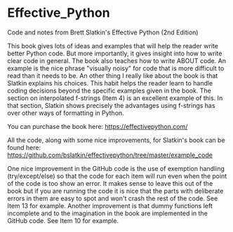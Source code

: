 # Effective_Python
Code and notes from Brett Slatkin's Effective Python (2nd Edition)

This book gives lots of ideas and examples that will help the reader write better Python code.  But more importantly, it gives insight into how to write clear code in general.   The book also teaches how to write ABOUT code.   An example is the nice phrase "visually noisy" for code that is more difficult to read than it needs to be.  An other thing I really like about the book is that Slatkin explains his choices.  This habit helps the reader learn to handle coding decisions beyond the specific examples given in the book.  The section on interpolated f-strings (Item 4) is an excellent example of this.   In that section, Slatkin shows precisely the advantages using f-strings has over other ways of formatting in Python.  

You can purchase the book here:  https://effectivepython.com/


All the code, along with some nice improvements, for Slatkin's book can be found here: 
https://github.com/bslatkin/effectivepython/tree/master/example_code

One nice improvement in the GitHub code is the use of exemption handling (try/except/else) so that the code for each item will run even when the point of the code is too show an error.  It makes sense to leave this out of the book but if you are running the code it is nice that the parts with deliberate errors in them are easy to spot and won't crash the rest of the code.  See Item 13 for example.  Another improvement is that dummy functions left incomplete and to the imagination in the book are implemented in the GitHub code.  See Item 10 for example.  
